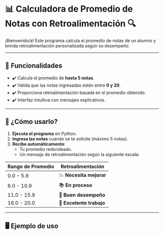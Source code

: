 # 📊 Calculadora de Promedio de Notas con Retroalimentación 🔍

¡Bienvenido/a! Este programa calcula el promedio de notas de un alumno y brinda retroalimentación personalizada según su desempeño.

---

## 🚀 **Funcionalidades**
- ✔️ Calcula el promedio de **hasta 5 notas**.
- ✔️ Valida que las notas ingresadas estén entre **0 y 20**.
- ✔️ Proporciona retroalimentación basada en el promedio obtenido.
- ✔️ Interfaz intuitiva con mensajes explicativos.

---

## 📌 **¿Cómo usarlo?** 
1. **Ejecuta el programa** en Python.
2. **Ingresa las notas** cuando se te solicite (máximo 5 notas).
3. **Recibe automáticamente**:
   - Tu promedio redondeado.
   - Un mensaje de retroalimentación según la siguiente escala:

| Rango de Promedio | Retroalimentación          |
|--------------------|----------------------------|
| 0.0 - 5.9         | 📉 **Necesita mejorar**    |
| 6.0 - 10.9        | 📚 **En proceso**          |
| 11.0 - 15.9       | 📖 **Buen desempeño**      |
| 16.0 - 20.0       | 🎉 **Excelente trabajo**   |

---

## 🖥️ **Ejemplo de uso**